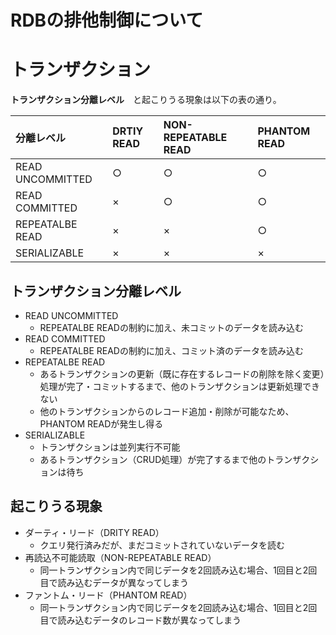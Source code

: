 RDBの排他制御について
===

# トランザクション

**トランザクション分離レベル**　と起こりうる現象は以下の表の通り。

|分離レベル|DRTIY READ|NON-REPEATABLE READ|PHANTOM READ|
|:---|:---|:---|:---|
|READ UNCOMMITTED|○|○|○|
|READ COMMITTED  |×|○|○|
|REPEATALBE READ |×|×|○|
|SERIALIZABLE    |×|×|×|

## トランザクション分離レベル

- READ UNCOMMITTED
  - REPEATALBE READの制約に加え、未コミットのデータを読み込む
- READ COMMITTED
  - REPEATALBE READの制約に加え、コミット済のデータを読み込む
- REPEATALBE READ
  - あるトランザクションの更新（既に存在するレコードの削除を除く変更）処理が完了・コミットするまで、他のトランザクションは更新処理できない
  - 他のトランザクションからのレコード追加・削除が可能なため、PHANTOM READが発生し得る
- SERIALIZABLE
  - トランザクションは並列実行不可能
  - あるトランザクション（CRUD処理）が完了するまで他のトランザクションは待ち

## 起こりうる現象

- ダーティ・リード（DRITY READ）
  - クエリ発行済みだが、まだコミットされていないデータを読む
- 再読込不可能読取（NON-REPEATABLE READ）
  - 同一トランザクション内で同じデータを2回読み込む場合、1回目と2回目で読み込むデータが異なってしまう
- ファントム・リード（PHANTOM READ）
  - 同一トランザクション内で同じデータを2回読み込む場合、1回目と2回目で読み込むデータのレコード数が異なってしまう
